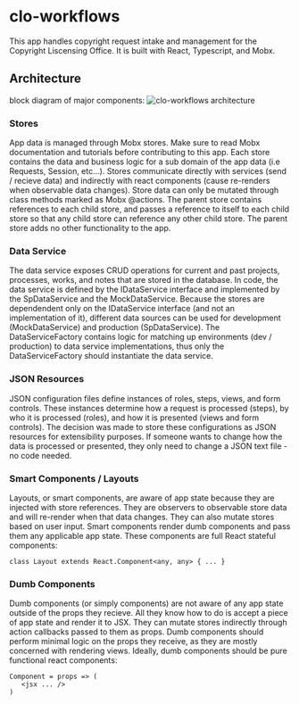 # clo-workflows
This app handles copyright request intake and management for the Copyright Liscensing Office. It is built with React, Typescript, and Mobx.

## Architecture
block diagram of major components:
![clo-workflows architecture](https://user-images.githubusercontent.com/19392776/36082209-82501fc4-0f64-11e8-8235-0165667dd015.png)
  ### Stores
   App data is managed through Mobx stores. Make sure to read Mobx documentation and tutorials before contributing to this app.
   Each store contains the data and business logic for a sub domain of the app data (i.e Requests, Session, etc...). 
   Stores communicate directly with services (send / recieve data) and indirectly with react components (cause re-renders when observable data changes).
   Store data can only be mutated through class methods marked as Mobx @actions.
   The parent store contains references to each child store, and passes a reference to itself to each child store so that any child store can reference any other child store.
   The parent store adds no other functionality to the app.
   
   ### Data Service
   The data service exposes CRUD operations for current and past projects, processes, works, and notes that are stored in the database.
   In code, the data service is defined by the IDataService interface and implemented by the SpDataService and the MockDataService.
   Because the stores are dependendent only on the IDataService interface (and not an implementation of it), different data sources can be used for development (MockDataService) and production (SpDataService).
   The DataServiceFactory contains logic for matching up environments (dev / production) to data service implementations, thus only the DataServiceFactory should instantiate the data service.
   
   ### JSON Resources
   JSON configuration files define instances of roles, steps, views, and form controls.
   These instances determine how a request is processed (steps), by who it is processed (roles), and how it is presented (views and form controls).
    The decision was made to store these configurations as JSON resources for extensibility purposes.
    If someone wants to change how the data is processed or presented, they only need to change a JSON text file - no code needed.
   
   ### Smart Components / Layouts
   Layouts, or smart components, are aware of app state because they are injected with store references.
   They are observers to observable store data and will re-render when that data changes.
   They can also mutate stores based on user input.
   Smart components render dumb components and pass them any applicable app state.
   These components are full React stateful components:
   ```
   class Layout extends React.Component<any, any> { ... }
   ```
   
   ### Dumb Components
   Dumb components (or simply components) are not aware of any app state outside of the props they recieve.
   All they know how to do is accept a piece of app state and render it to JSX.
   They can mutate stores indirectly through action callbacks passed to them as props.
   Dumb components should perform minimal logic on the props they receive, as they are mostly concerned with rendering views.
   Ideally, dumb components should be pure functional react components:
   ```
   Component = props => (
      <jsx ... />
   )
   ```
   
